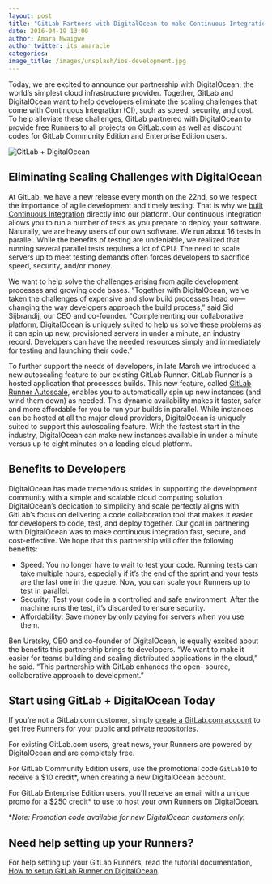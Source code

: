 ```yaml
---
layout: post
title: "GitLab Partners with DigitalOcean to make Continuous Integration faster, safer, and more affordable"
date: 2016-04-19 13:00
author: Amara Nwaigwe
author_twitter: its_amaracle
categories:
image_title: /images/unsplash/ios-development.jpg
---
```


Today, we are excited to announce our partnership with DigitalOcean, the world’s simplest
cloud infrastructure provider. Together, GitLab and DigitalOcean want to help developers
eliminate the scaling challenges that come with Continuous Integration (CI), such as speed,
security, and cost. To help alleviate these challenges, GitLab partnered with DigitalOcean to
provide free Runners to all projects on GitLab.com as well as discount codes for GitLab
Community Edition and Enterprise Edition users.

<!-- more -->

![GitLab + DigitalOcean](/images/blogimages/gitlab-do.jpg)

## Eliminating Scaling Challenges with DigitalOcean

At GitLab, we have a new release every month on the 22nd, so we respect the importance of
agile development and timely testing. That is why we [built Continuous Integration](https://about.gitlab.com/gitlab-ci/) directly into
our platform. Our continuous integration allows you to run a number of tests as you prepare to
deploy your software. Naturally, we are heavy users of our own software. We run about 16 tests
in parallel. While the benefits of testing are undeniable, we realized that running several
parallel tests requires a lot of CPU. The need to scale servers up to meet testing demands often
forces developers to sacrifice speed, security, and/or money.

We want to help solve the challenges arising from agile development processes and growing code
bases. “Together with DigitalOcean, we’ve taken the challenges of expensive and slow build
processes head on—changing the way developers approach the build process,” said Sid Sijbrandij,
our CEO and co-founder. “Complementing our collaborative platform, DigitalOcean is uniquely
suited to help us solve these problems as it can spin up new, provisioned servers in
under a minute, an industry record. Developers can have the needed resources simply and
immediately for testing and launching their code.”

To further support the needs of developers, in late March we introduced a new autoscaling
feature to our existing GitLab Runner. GitLab Runner is a hosted application that processes
builds. This new feature, called [GitLab Runner Autoscale](https://about.gitlab.com/2016/03/29/gitlab-runner-1-1-released/), enables you to automatically spin up
new instances (and wind them down) as needed. This dynamic availability makes it faster, safer
and more affordable for you to run your builds in parallel. While instances can be hosted at all
the major cloud providers, DigitalOcean is uniquely suited to support this autoscaling feature.
With the fastest start in the industry, DigitalOcean can make new instances available in under a
minute versus up to eight minutes on a leading cloud platform.

## Benefits to Developers

DigitalOcean has made tremendous strides in supporting the development community with a simple
and scalable cloud computing solution. DigitalOcean’s dedication to simplicity and scale
perfectly aligns with GitLab’s focus on delivering a code collaboration tool that makes it
easier for developers to code, test, and deploy together. Our goal in partnering with
DigitalOcean was to make continuous integration fast, secure, and cost-effective. We hope that
this partnership will offer the following benefits:

* Speed: You no longer have to wait to test your code. Running tests can take multiple hours,
  especially if it’s the end of the sprint and your tests are the last one in the queue.
  Now, you can scale your Runners up to test in parallel.
* Security: Test your code in a controlled and safe environment. After the machine
  runs the test, it’s discarded to ensure security.
* Affordability: Save money by only paying for servers when you use them.

Ben Uretsky, CEO and co-founder of DigitalOcean, is equally excited about the benefits this
partnership brings to developers. “We want to make it easier for teams building and scaling
distributed applications in the cloud,” he said. “This partnership with GitLab enhances the open-
source, collaborative approach to development.”

## Start using GitLab + DigitalOcean Today

If you’re not a GitLab.com customer, simply [create a GitLab.com account](https://gitlab.com/users/sign_in) to get free Runners
for your public and private repositories.

For existing GitLab.com users, great news, your Runners are powered by DigitalOcean and are
completely free.

For GitLab Community Edition users, use the promotional code `GitLab10` to receive a $10
credit*, when creating a new DigitalOcean account.

For GitLab Enterprise Edition users, you'll receive an email with a unique promo for
a $250 credit* to use to host your own Runners on DigitalOcean.

**Note: Promotion code available for new DigitalOcean customers only.* 

## Need help setting up your Runners?

For help setting up your GitLab Runners, read the tutorial documentation,
[How to setup GitLab Runner on DigitalOcean](/2016/04/19/how-to-set-up-gitlab-runner-on-digitalocean/).

